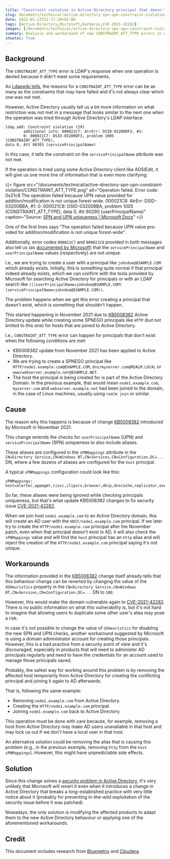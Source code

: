 ```yaml
---
title: "Constraint violation in Active Directory principal that doesn't exist"
slug: documents/technical/active-directory-spn-upn-constraint-violation
date: 2022-01-12T22:17:20+02:00
tags: [Active-Directory,Microsoft,Kerberos,CVE-2021-42282]
images: [/documents/technical/active-directory-spn-upn-constraint-violation/CONSTRAINT_ATT_TYPE.png]
summary: Analysis and workaround of new CONSTRAINT_ATT_TYPE errors in Active Directory after the November 2021 patch
showtoc: True
---
```


## Background

The `CONSTRAINT_ATT_TYPE` error is LDAP's response when one operation is denied because it didn't meet some requirements.

As [Ldapwiki tells](https://ldapwiki.com/wiki/LDAP_CONSTRAINT_VIOLATION), the reasons for a `CONSTRAINT_ATT_TYPE` error can be as many as the constraints that may have failed and it's not always clear which one was not met.

However, Active Directory usually tell us a bit more information on what restriction was not met in a message that looks similar to the next one when the operation was tried through Active Directory's LDAP interface:

```
ldap_add: Constraint violation (19)
        additional info: 000021C7: AtrErr: DSID-03200DF3, #1:
        0: 000021C7: DSID-03200DF3, problem 1005 (CONSTRAINT_ATT_TYPE),
data 0, Att 90303 (servicePrincipalName)
```

In this case, it tells the constraint on the `servicePrincipalName` attribute was not met.

If the operation is tried using some Active Directory client like ADSIEdit, it will give us one more line of information that is even more clarifying:

{{< figure src="/documents/technical/active-directory-spn-upn-constraint-violation/CONSTRAINT_ATT_TYPE.png" alt="Operation failed. Error code: 0x21c8 The operation failed because UPN value provided for addition/modification is not unique forest-wide. 000021C8: AtrErr: DSID-03200BBA, #1:          0: 000021C8: DSID-03200BBA, problem 1005 (CONSTRAINT_ATT_TYPE), data 0, Att 90290 (userPrincipalName)" caption="Source: [SPN and UPN uniqueness | Microsoft Docs](https://docs.microsoft.com/en-ie/windows-server/identity/ad-ds/manage/component-updates/spn-and-upn-uniqueness)" >}}

One of the first lines says <q lang="en">The operation failed because UPN value provided for addition/modification is not unique forest-wide</q>.

Additionally, error codes `000021C7` and `000021C8` provided in both messages also tell us (as [documented by Microsoft](https://docs.microsoft.com/en-ie/windows-server/identity/ad-ds/manage/component-updates/spn-and-upn-uniqueness)) that the `servicePrincipalName` and `userPrincipalName` values (respectively) are not unique.

I.e., we are trying to create a user with a principal like `johndoe@EXAMPLE.COM` which already exists. Initially, this is something quite normal if that principal indeed already exists, which we can confirm with the tools provided by Microsoft for searching Active Directory for principals or with an LDAP search like `(|(userPrincipalName=johndoe@EXAMPLE.COM)(servicePrincipalName=johndoe@EXAMPLE.COM))`.

The problem happens when we get this error creating a principal that doesn't exist, which is something that shouldn't happen.

This started happening in November 2021 due to [KB5008382](https://support.microsoft.com/en-us/topic/kb5008382-verification-of-uniqueness-for-user-principal-name-service-principal-name-and-the-service-principal-name-alias-cve-2021-42282-4651b175-290c-4e59-8fcb-e4e5cd0cdb29) Active Directory update while creating some SPNEGO principals like `HTTP` (but not limited to this one) for hosts that are joined to Active Directory. 

I.e., `CONSTRAINT_ATT_TYPE` error can happen for principals that don't exist when the following conditions are met:

* KB5008382 update from November 2021 has been applied to Active Directory.
* We are trying to create a SPNEGO principal like `HTTP/node1.example.com@EXAMPLE.COM`, `dns/myserver.com@REALM.LOCAL` or `www/webserver.example.net@EXAMPLE.NET`.
* The host the principal is being created for is part of the Active Directory Domain. In the previous example, that would mean `node1.example.com`, `myserver.com` and `webserver.example.net` had been joined to the domain, in the case of Linux machines, usually using `realm join` or similar.

## Cause

The reason why this happens is because of change [KB5008382](https://support.microsoft.com/es-es/topic/kb5008382-verificación-de-la-singularidad-del-nombre-principal-del-usuario-el-nombre-principal-del-servicio-y-el-alias-del-nombre-principal-del-servicio-cve-2021-42282-4651b175-290c-4e59-8fcb-e4e5cd0cdb29) introduced by Microsoft in November 2021.

This change extends the checks for `userPrincipalName` (UPN) and `servicePrincipalName` (SPN) uniqueness to also include aliases.

These aliases are configured in the `sPNMappings` attribute in the `CN=Directory Service,CN=Windows NT,CN=Services,CN=Configuration,DC=...` DN, where a few dozens of aliases are configured for the `host` principal.

A typical `sPNMappings` configuration could look like this:

```
sPNMappings: host=alerter,appmgmt,cisvc,clipsrv,browser,dhcp,dnscache,replicator,eventlog,eventsystem,policyagent,oakley,dmserver,dns,mcsvc,fax,msiserver,ias,messenger,netlogon,netman,netdde,netddedsm,nmagent,plugplay,protectedstorage,rasman,rpclocator,rpc,rpcss,remoteaccess,rsvp,samss,scardsvr,scesrv,seclogon,scm,dcom,cifs,spooler,snmp,schedule,tapisrv,trksvr,trkwks,ups,time,wins,www,http,w3svc,iisadmin,msdtc
```

So far, these aliases were being ignored while checking principals uniqueness, but that's what update KB5008382 changes to fix security issue [CVE-2021-42282](https://cve.mitre.org/cgi-bin/cvename.cgi?name=CVE-2021-42282).


When we join host `node1.example.com` to an Active Directory domain, this will create an AD user with the `HOST/node1.example.com` principal. If we later try to create the `HTTP/node1.example.com` principal after the November patch, even when that principal doesn't exist in AD, it will also check the `sPNMappings` value and will find the `host` principal has an `http` alias and will reject the creation of the `HTTP/node1.example.com` principal saying it's not unique.

## Workarounds

The information provided in the [KB5008382](https://support.microsoft.com/en-ie/topic/kb5008382-verificación-de-la-singularidad-del-nombre-principal-del-usuario-el-nombre-principal-del-servicio-y-el-alias-del-nombre-principal-del-servicio-cve-2021-42282-4651b175-290c-4e59-8fcb-e4e5cd0cdb29) change itself already tells that this behaviour change can be reverted by changing the value of the `dSHeuristics` property in the `CN=Directory Service,CN=Windows NT,CN=Services,CN=Configuration,DC=...` DN to `100`.

However, this would make the domain vulnerable again to [CVE-2021-42282](https://cve.mitre.org/cgi-bin/cvename.cgi?name=CVE-2021-42282). There is no public information on what this vulnerability is, but it's not hard to imagine that allowing users to duplicate some other user's alias may pose a risk.

In case it's not possible to change the value of `dSHeuristics` for disabling the new SPN and UPN checks, another workaround suggested by Microsoft is using a domain administrator account for creating those principals. However, this is a bad practice from a security point of view and it's discouraged, especially in products that will need to administer AD principals regularly and need to have the credentials for an account used to manage those principals saved.

Probably, the safest way for working around this problem is by removing the affected host temporarily from Active Directory for creating the conflicting principal and joining it again to AD afterwards.

That is, following the same example:

* Removing `node1.example.com` from Active Directory.
* Creating the `HTTP/node1.example.com` principal.
* Joining `node1.example.com` back to Active Directory.

This operation must be done with care because, for example, removing a host from Active Directory may make AD users unavailable in that host and may lock us out if we don't have a local user in that host.

An alternative solution could be removing the alias that is causing this problem (e.g., in the previous example, removing `http` from the `host` `sPNMappings`). However, this might have unpredictable side effects.

## Solution

Since this change solves a [security problem in Active Directory](https://cve.mitre.org/cgi-bin/cvename.cgi?name=CVE-2021-42282), it's very unlikely that Microsoft will revert it even when it introduces a change in Active Directory that breaks a long-established practice with very little notice about it (probably for preventing in-the-wild exploitation of the security issue before it was patched).

Nowadays, the only solution is modifying the affected products to adapt them to the new Active Directory behaviour or applying one of the aforementioned workarounds.

## Credit

This document includes research from [Bluemetrix](https://bluemetrix.com) and [Cloudera](https://cloudera).
